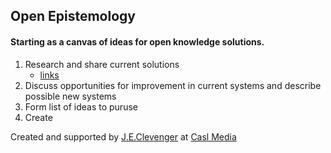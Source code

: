 <h2>Open Epistemology</h2>
<h4>Starting as a canvas of ideas for open knowledge solutions.</h4>



<ol>
<li>
Research and share current solutions
<ul>
<li>
<a href="research/links.md">links</a>
</li>
</ul>
</li>
<li>
Discuss opportunities for improvement in current systems and describe possible new systems
</li>
<li>
Form list of ideas to puruse
</li>
<li>
Create
</li>
</ol>


<p>Created and supported by <a href="http://www.jeclevenger.com">J.E.Clevenger</a> at <a href="http://www.caslmedia.com">Casl Media</a>
